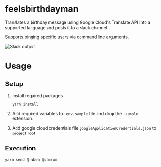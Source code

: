 # feelsbirthdayman

Translates a birthday message using Google Cloud's Translate API into a supported language and posts it to a slack channel.

Supports pinging specific users via command line arguments.

![Slack output](https://i.imgur.com/JwavnB5.png)

# Usage

## Setup

1.  Install required packages

        yarn install

1.  Add required variables to `.env.sample` file and drop the `.sample` extension.
1.  Add google cloud credentials file `googleApplicationCredentials.json` to project root

## Execution

    yarn send @ruben @samrum
